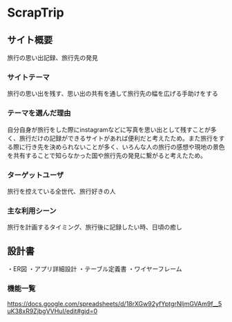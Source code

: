 # ScrapTrip

## サイト概要
旅行の思い出記録、旅行先の発見

### サイトテーマ
旅行の思い出を残す、思い出の共有を通して旅行先の幅を広げる手助けをする

### テーマを選んだ理由
自分自身が旅行をした際にinstagramなどに写真を思い出として残すことが多く、旅行だけの記録ができるサイトがあれば便利だと考えたため。また旅行をする際に行き先を決められないことが多く、いろんな人の旅行の感想や現地の景色を共有することで知らなかった国や旅行先の発見に繋がると考えたため。

### ターゲットユーザ
旅行を控えている全世代、旅行好きの人

### 主な利用シーン
旅行を計画するタイミング、旅行後に記録したい時、日頃の癒し

## 設計書
・ER図
・アプリ詳細設計
・テーブル定義書
・ワイヤーフレーム

### 機能一覧
https://docs.google.com/spreadsheets/d/18rXGw92yfYptgrNljmGVAm9f__5uK38xR9ZjbgVVHuI/edit#gid=0


